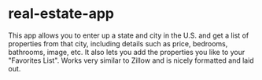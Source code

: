 # real-estate-app

This app allows you to enter up a state and city in the U.S. and get a list of properties from that city, including details such as price, bedrooms, bathrooms, image, etc.
It also lets you add the properties you like to your "Favorites List". Works very similar to Zillow and is nicely formatted and laid out. 
